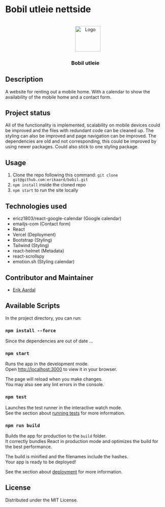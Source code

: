 # Bobil utleie nettside

<br />
<div align="center">
    <img src="https://play-lh.googleusercontent.com/Vft4RWypljRyqcAbgs3TIPBmRjAvUe9hy5mARNoc_E18LLfDA4DCdbNBO6Bisr-wTMc" alt="Logo" width="80" height="80">
<h3 align="center">Bobil utleie</h3>
</div>

## Description
A website for renting out a mobile home. With a calendar to show the availability of the mobile home and a contact form.

## Project status
All of the functionality is implemented, scalability on mobile devices could be improved and the files with redundant code can be cleaned up. The styling can also be improved and page navigation can be improved. The dependencies are old and not corresponding, this could be improved by using newer packages. Could also stick to one styling package.

## Usage
 
  1. Clone the repo following this command: ```git clone git@github.com:erikaard/bobil.git```
  2. ``` npm install ``` inside the cloned repo
  3. ``` npm start ``` to run the site locally

## Technologies used

* ericz1803/react-google-calendar (Google calendar)
* emailjs-com (Contact form)
* React
* Vercel (Deployment)
* Bootstrap (Styling)
* Tailwind (Styling)
* react-helmet (Metadata)
* react-scrollspy 
* emotion.sh (Styling calendar)

## Contributor and Maintainer

* <a href="https://www.linkedin.com/in/erik-aardal/">Erik Aardal</a>

## Available Scripts

In the project directory, you can run:

### `npm install --force`

Since the dependencies are out of date ...

### `npm start`

Runs the app in the development mode.\
Open [http://localhost:3000](http://localhost:3000) to view it in your browser.

The page will reload when you make changes.\
You may also see any lint errors in the console.

### `npm test`

Launches the test runner in the interactive watch mode.\
See the section about [running tests](https://facebook.github.io/create-react-app/docs/running-tests) for more information.

### `npm run build`

Builds the app for production to the `build` folder.\
It correctly bundles React in production mode and optimizes the build for the best performance.

The build is minified and the filenames include the hashes.\
Your app is ready to be deployed!

See the section about [deployment](https://facebook.github.io/create-react-app/docs/deployment) for more information.


## License

Distributed under the MIT License.

